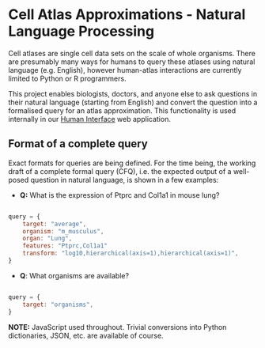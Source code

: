 # Cell Atlas Approximations - Natural Language Processing
Cell atlases are single cell data sets on the scale of whole organisms. There are presumably many ways for humans to query these atlases using natural language (e.g. English), however human-atlas interactions are currently limited to Python or R programmers.

This project enables biologists, doctors, and anyone else to ask questions in their natural language (starting from English) and convert the question into a formalised query for an atlas approximation. This functionality is used internally in our [Human Interface](https://github.com/fabilab/cell_atlas_approximations_HI) web application.


## Format of a complete query
Exact formats for queries are being defined. For the time being, the working draft of a complete formal query (CFQ), i.e. the expected output of a well-posed question in natural language, is shown in a few examples:

- **Q:** What is the expression of Ptprc and Col1a1 in mouse lung?

```javascript

query = {
    target: "average",
    organism: "m_musculus",
    organ: "Lung",
    features: "Ptprc,Col1a1"
    transform: "log10,hierarchical(axis=1),hierarchical(axis=1)",
}

```

- **Q**: What organisms are available?

```javascript

query = {
    target: "organisms",
}

```


**NOTE:** JavaScript used throughout. Trivial conversions into Python dictionaries, JSON, etc. are available of course.
